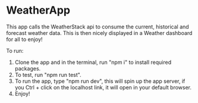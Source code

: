 # WeatherApp

This app calls the WeatherStack api to consume the current, historical and forecast weather data. 
This is then nicely displayed in a Weather dashboard for all to enjoy!

To run:
1. Clone the app and in the terminal, run "npm i" to install required packages. 
2. To test, run "npm run test". 
3. To run the app, type "npm run dev", this will spin up the app server, if you Ctrl + click on the localhost link, it will open in your default browser. 
4. Enjoy!  